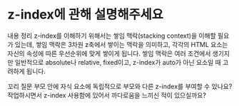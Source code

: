 # z-index에 관해 설명해주세요

내용 정리
z-index를 이해하기 위해서는 쌓임 맥락(stacking context)을 이해할 필요가 있는데, 쌓임 맥락은 3차원 z축에서 쌓이는 맥락을 의미하고, 각각의 HTML 요소는 자신의 속성에 따른 우선순위에 맞게 쌓이게 됩니다. 쌓임 맥락은 여러 조건에서 생기지만 일반적으로 absolute나 relative, fixed이고, z-index가 auto가 아닌 요소일 때 고려하게 됩니다.

꼬리 질문
부모 안에 자식 요소에 독립적으로 부모와 다른 z-index를 부여할 수 있나요?
작업하시면서 z-index 사용함에 있어서 까다로움을 느끼신 적이 있으실까요?

